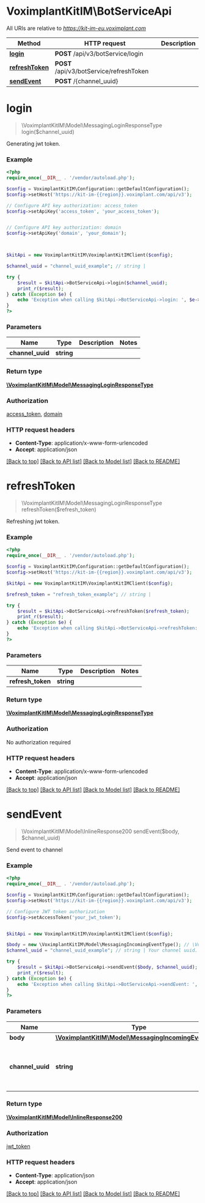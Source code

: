 # VoximplantKitIM\BotServiceApi

All URIs are relative to *https://kit-im-eu.voximplant.com*

Method | HTTP request | Description
------------- | ------------- | -------------
[**login**](BotServiceApi.md#login) | **POST** /api/v3/botService/login | 
[**refreshToken**](BotServiceApi.md#refreshToken) | **POST** /api/v3/botService/refreshToken | 
[**sendEvent**](BotServiceApi.md#sendEvent) | **POST** /{channel_uuid} | 


# **login**
> \VoximplantKitIM\Model\MessagingLoginResponseType login($channel_uuid)



Generating jwt token.

### Example
```php
<?php
require_once(__DIR__ . '/vendor/autoload.php');

$config = VoximplantKitIM\Configuration::getDefaultConfiguration();
$config->setHost('https://kit-im-{{region}}.voximplant.com/api/v3');

// Configure API key authorization: access_token
$config->setApiKey('access_token', 'your_access_token');


// Configure API key authorization: domain
$config->setApiKey('domain', 'your_domain');



$kitApi = new VoximplantKitIM\VoximplantKitIMClient($config);

$channel_uuid = "channel_uuid_example"; // string | 

try {
    $result = $kitApi->BotServiceApi->login($channel_uuid);
    print_r($result);
} catch (Exception $e) {
    echo 'Exception when calling $kitApi->BotServiceApi->login: ', $e->getMessage(), PHP_EOL;
}
?>
```

### Parameters

Name | Type | Description  | Notes
------------- | ------------- | ------------- | -------------
 **channel_uuid** | **string**|  |

### Return type

[**\VoximplantKitIM\Model\MessagingLoginResponseType**](../Model/MessagingLoginResponseType.md)

### Authorization

[access_token](../../README.md#access_token), [domain](../../README.md#domain)

### HTTP request headers

 - **Content-Type**: application/x-www-form-urlencoded
 - **Accept**: application/json

[[Back to top]](#) [[Back to API list]](../../README.md#documentation-for-api-endpoints) [[Back to Model list]](../../README.md#documentation-for-models) [[Back to README]](../../README.md)

# **refreshToken**
> \VoximplantKitIM\Model\MessagingLoginResponseType refreshToken($refresh_token)



Refreshing jwt token.

### Example
```php
<?php
require_once(__DIR__ . '/vendor/autoload.php');

$config = VoximplantKitIM\Configuration::getDefaultConfiguration();
$config->setHost('https://kit-im-{{region}}.voximplant.com/api/v3');

$kitApi = new VoximplantKitIM\VoximplantKitIMClient($config);

$refresh_token = "refresh_token_example"; // string | 

try {
    $result = $kitApi->BotServiceApi->refreshToken($refresh_token);
    print_r($result);
} catch (Exception $e) {
    echo 'Exception when calling $kitApi->BotServiceApi->refreshToken: ', $e->getMessage(), PHP_EOL;
}
?>
```

### Parameters

Name | Type | Description  | Notes
------------- | ------------- | ------------- | -------------
 **refresh_token** | **string**|  |

### Return type

[**\VoximplantKitIM\Model\MessagingLoginResponseType**](../Model/MessagingLoginResponseType.md)

### Authorization

No authorization required

### HTTP request headers

 - **Content-Type**: application/x-www-form-urlencoded
 - **Accept**: application/json

[[Back to top]](#) [[Back to API list]](../../README.md#documentation-for-api-endpoints) [[Back to Model list]](../../README.md#documentation-for-models) [[Back to README]](../../README.md)

# **sendEvent**
> \VoximplantKitIM\Model\InlineResponse200 sendEvent($body, $channel_uuid)



Send event to channel

### Example
```php
<?php
require_once(__DIR__ . '/vendor/autoload.php');

$config = VoximplantKitIM\Configuration::getDefaultConfiguration();
$config->setHost('https://kit-im-{{region}}.voximplant.com/api/v3');

// Configure JWT token authorization
$config->setAccessToken('your_jwt_token');


$kitApi = new VoximplantKitIM\VoximplantKitIMClient($config);

$body = new \VoximplantKitIM\Model\MessagingIncomingEventType(); // \VoximplantKitIM\Model\MessagingIncomingEventType | 
$channel_uuid = "channel_uuid_example"; // string | Your channel uuid. Set in query path. See an example.

try {
    $result = $kitApi->BotServiceApi->sendEvent($body, $channel_uuid);
    print_r($result);
} catch (Exception $e) {
    echo 'Exception when calling $kitApi->BotServiceApi->sendEvent: ', $e->getMessage(), PHP_EOL;
}
?>
```

### Parameters

Name | Type | Description  | Notes
------------- | ------------- | ------------- | -------------
 **body** | [**\VoximplantKitIM\Model\MessagingIncomingEventType**](../Model/MessagingIncomingEventType.md)|  |
 **channel_uuid** | **string**| Your channel uuid. Set in query path. See an example. |

### Return type

[**\VoximplantKitIM\Model\InlineResponse200**](../Model/InlineResponse200.md)

### Authorization

[jwt_token](../../README.md#jwt_token)

### HTTP request headers

 - **Content-Type**: application/json
 - **Accept**: application/json

[[Back to top]](#) [[Back to API list]](../../README.md#documentation-for-api-endpoints) [[Back to Model list]](../../README.md#documentation-for-models) [[Back to README]](../../README.md)

